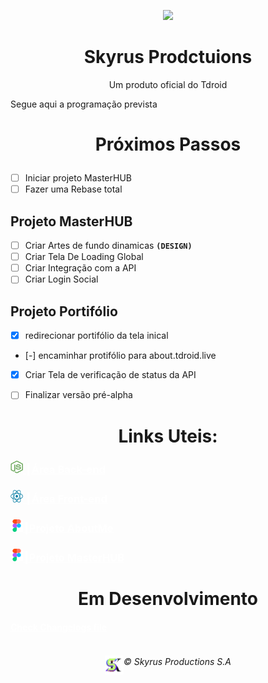 <p align="center">
    <img src="https://github.com/Tdroid20/Tdroid20/assets/74636389/b09c5dfb-26ae-4d1f-919c-144feeb04e6a" width="90px" />
    <br>
    <h1 align="center">Skyrus Prodctuions</h1>
    <p align="center">Um produto oficial do Tdroid</p>
</p>

Segue aqui a programação prevista

# <p align="center">Próximos Passos</p>
- [ ] Iniciar projeto MasterHUB
- [ ] Fazer uma Rebase total

## Projeto MasterHUB
- [ ] Criar Artes de fundo dinamicas **`(DESIGN)`**
- [ ] Criar Tela De Loading Global
- [ ] Criar Integração com a API
- [ ] Criar Login Social

## Projeto Portifólio
- [X] redirecionar portifólio da tela inical
- [-] encaminhar protifólio para about.tdroid.live
- [X] Criar Tela de verificação de status da API
- [ ] Finalizar versão pré-alpha


 <h1 align="center">Links Uteis: </h1>
 <a href="" style="color: #fff;">
    <h3>
        <img src="../PublicAssets/Icons/icon-nodejs.png" alt="🎨" width="20px" height="20px"/> ┃Área Back-end
    </h3>
</a>
<a href="" style="color: #fff;">
    <h3>
        <img src="../PublicAssets/Icons/icon-react.png" alt="🎨" width="20px" height="20px"/> ┃Área Front-end
    </h3>
</a>
    <a href="" style="color: #fff;">
    <h3>
        <img src="../PublicAssets/Icons/icon-figma.png" alt="🎨" width="20px" height="20px"/>┃Projeto AboutMe
    </h3>
    </a>
    <a href="" style="color: #fff;">
    <h3>
        <img src="../PublicAssets/Icons/icon-figma.png" alt="🎨" width="20px" height="20px"/>┃Projeto MasterHUB
    </h3>
    </a>

 <h1 align="center">Em Desenvolvimento</h1>
 <h4><a href="./Changelog.md" style="color: #fff;">Check Changelogs file</a></h4>

<div style="display: flex; width: 100%; justify-content: center">
    <img src="../PublicAssets/Icons/SkyrusProduction.png" alt=" " width="30px" height="30px" style="margin-top: 18px"/> 
    <h6 align="center">© Skyrus Productions S.A</h6>
</div>